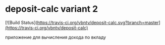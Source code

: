 # deposit-calc variant 2
[![Build Status](https://travis-ci.org/vbntv/deposit-calc.svg?branch=master](https://travis-ci.org/vbntv/deposit-calc)
 
 приложение для вычисления дохода по вкладу
